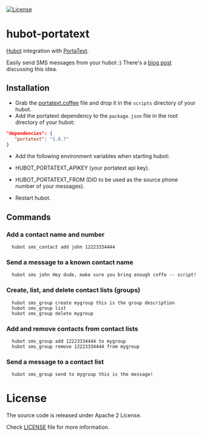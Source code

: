 [![License](http://img.shields.io/badge/license-APACHE2-blue.svg)](http://img.shields.io/badge/license-APACHE2-blue.svg)

# hubot-portatext

[Hubot](https://github.com/github/hubot) integration with [PortaText](https://www.portatext.com/).

Easily send SMS messages from your hubot :) There's a [blog post](https://blog.portatext.com/2016/01/25/now-you-can-send-sms-from-hubot/) discussing this idea.

## Installation
 * Grab the [portatext.coffee](https://github.com/PortaText/hubot-portatext/blob/master/portatext.coffee) file and drop it
in the `scripts` directory of your hubot.
 * Add the portatext dependency to the `package.json` file in the root directory of your hubot:

 ```json
 "dependencies": {
    "portatext": "1.0.7"
 }
 ```

 * Add the following environment variables when starting hubot:
  * HUBOT_PORTATEXT_APIKEY (your portatext api key).
  * HUBOT_PORTATEXT_FROM (DID to be used as the source phone number of your messages).

 * Restart hubot.

## Commands

### Add a contact name and number
```
  hubot sms_contact add john 12223334444
```

### Send a message to a known contact name
```
  hubot sms john Hey dude, make sure you bring enough coffe -- script!
```

### Create, list, and delete contact lists (groups)
```
  hubot sms_group create mygroup this is the group description
  hubot sms_group list
  hubot sms_group delete mygroup
```

### Add and remove contacts from contact lists
```
  hubot sms_group add 12223334444 to mygroup
  hubot sms_group remove 12223334444 from mygroup
```

### Send a message to a contact list
```
  hubot sms_group send to mygroup this is the message!
```

# License
The source code is released under Apache 2 License.

Check [LICENSE](https://github.com/PortaText/node-sdk/blob/master/LICENSE) file for more information.
